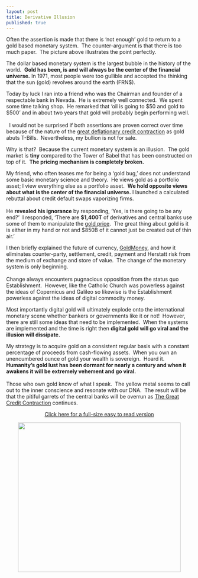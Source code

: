 ```yaml
---
layout: post
title: Derivative Illusion
published: true
---
```

<p><span>Often the assertion is made that there is ‘not enough’ gold to return to a gold based monetary system.  The counter-argument is that there is too much paper.  The picture above illustrates the point perfectly.</span></p>
<p><span>The dollar based monetary system is the largest bubble in the history of the world.  <strong>Gold has been, is and will always be the center of the financial universe.</strong> In 1971, most people were too gullible and accepted the thinking that the sun (gold) revolves around the earth (FRN$).</span></p>
<p><span>Today by luck I ran into a friend who was the Chairman and founder of a respectable bank in Nevada.  He is extremely well connected.  We spent some time talking shop.  He remarked that ‘oil is going to $50 and gold to $500’ and in about two years that gold will probably begin performing well.<br/><br/>  I would not be surprised if both assertions are proven correct over time because of the nature of the <a href="http://www.creditcontraction.com" target="_blank">great deflationary credit contraction</a> as gold abuts T-Bills.  Nevertheless, my bullion is not for sale.</span></p>
<p><span>Why is that?  Because the current monetary system is an illusion.  The gold market is <strong>tiny</strong> compared to the Tower of Babel that has been constructed on top of it.  <strong>The pricing mechanism is completely broken.</strong></span></p>
<p><span>My friend, who often teases me for being a ‘gold bug,’ does not understand some basic monetary science and theory.  He views gold as a portfolio asset; I view everything else as a portfolio asset.  <strong>We hold opposite views about what is the center of the financial universe.</strong> I launched a calculated rebuttal about credit default swaps vaporizing firms. <br/><br/> He <strong>revealed his ignorance</strong> by responding, ‘Yes, is there going to be any end?’  I responded, ‘There are <strong>$1,400T</strong> of derivatives and central banks use some of them to manipulate the <a href="http://www.runtogold.com/2008/10/the-gold-price/">gold price</a>.  The great thing about gold is it is either in my hand or not and $850B of it cannot just be created out of thin air.’</span></p>
<p><span>I then briefly explained the future of currency, <a href="http://www.runtogold.com/goldmoney/">GoldMoney</a>, and how it eliminates counter-party, settlement, credit, payment and Herstatt risk from the medium of exchange and store of value.  The change of the monetary system is only beginning. <br/><br/> Change always encounters pugnacious opposition from the status quo Establishment.  However, like the Catholic Church was powerless against the ideas of Copernicus and Galileo so likewise is the Establishment powerless against the ideas of digital commodity money.</span></p>
<p><span>Most importantly digital gold will ultimately explode onto the international monetary scene whether bankers or governments like it or not!  However, there are still some ideas that need to be implemented.  When the systems are implemented and the time is right then <strong>digital gold will go viral and the illusion will dissipate.</strong></span></p>
<p><span>My strategy is to acquire gold on a consistent regular basis with a constant percentage of proceeds from cash-flowing assets.  When you own an unencumbered ounce of gold your wealth is sovereign.  Hoard it.  <strong>Humanity’s gold lust has been dormant for nearly a century and when it awakens it will be extremely vehement and go viral.<br/><br/></strong> Those who own gold know of what I speak.  The yellow metal seems to call out to the inner conscience and resonate with our DNA.  The result will be that the pitiful garrets of the central banks will be overrun as <a href="http://www.creditcontraction.com" target="_blank">The Great Credit Contraction</a> continues.</span></p>
<p style="text-align: center;"><span><a title="great credit contraction liquidity pyramid" href="http://www.creditcontraction.com/images/affiliate/Great-Credit-Contraction-Liquidity-Pyramid-Large.jpg" target="_blank">Click here for a full-size easy to read version</a></span></p>
<p style="text-align: center;"><span><a title="great credit contraction liquidity pyramid" href="http://www.creditcontraction.com" target="_blank"><img class="aligncenter" title="Great Credit Contraction Liquidity Pyramid" src="{{ site.baseurl }}/images/Liquidity-Pyramid.jpg" alt="" width="440" height="404" /></a><br />
</span></p>
